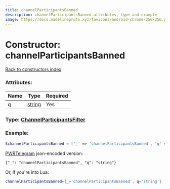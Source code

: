 ```yaml
---
title: channelParticipantsBanned
description: channelParticipantsBanned attributes, type and example
image: https://docs.madelineproto.xyz/favicons/android-chrome-256x256.png
---
```

# Constructor: channelParticipantsBanned  
[Back to constructors index](index.md)



### Attributes:

| Name     |    Type       | Required |
|----------|---------------|----------|
|q|[string](../types/string.md) | Yes|



### Type: [ChannelParticipantsFilter](../types/ChannelParticipantsFilter.md)


### Example:

```php
$channelParticipantsBanned = ['_' => 'channelParticipantsBanned', 'q' => 'string'];
```  

[PWRTelegram](https://pwrtelegram.xyz) json-encoded version:

```
{"_": "channelParticipantsBanned", "q": "string"}
```


Or, if you're into Lua:

```lua
channelParticipantsBanned={_='channelParticipantsBanned', q='string'}

```


